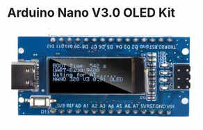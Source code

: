 # Arduino Nano V3.0 OLED Kit

![picture](https://github.com/jlswbs/Nano_Oled/blob/main/NanoOledKit.jpg)
